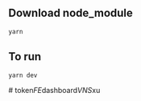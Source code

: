 ## Download node_module
```bash
yarn
```
## To run
```bash
yarn dev
```
#   t o k e n _ F E _ d a s h b o a r d _ V N S _ x u  
 